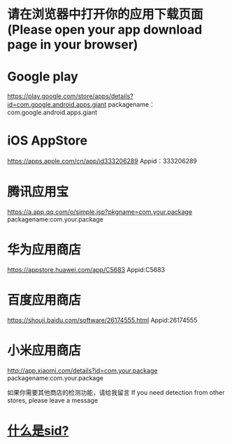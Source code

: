# 请在浏览器中打开你的应用下载页面(Please open your app download page in your browser)
# Google play 
https://play.google.com/store/apps/details?id=com.google.android.apps.giant
packagename：com.google.android.apps.giant

# iOS AppStore
https://apps.apple.com/cn/app/id333206289
Appid：333206289

# 腾讯应用宝
https://a.app.qq.com/o/simple.jsp?pkgname=com.your.package
packagename:com.your.package

# 华为应用商店
https://appstore.huawei.com/app/C5683
Appid:C5683

# 百度应用商店
https://shouji.baidu.com/software/26174555.html
Appid:26174555

# 小米应用商店
http://app.xiaomi.com/details?id=com.your.package
packagename:com.your.package


如果你需要其他商店的检测功能，请给我留言
If you need detection from other stores, please leave a message



# [什么是sid?](https://github.com/haicuan139/appcheck/blob/master/apinotification.md)
